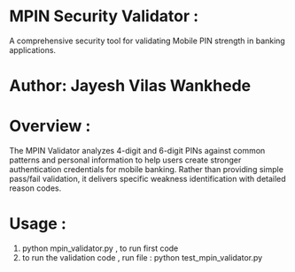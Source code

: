 # MPIN Security Validator : 
A comprehensive security tool for validating Mobile PIN strength in banking applications.

# Author: Jayesh Vilas Wankhede


# Overview : 
The MPIN Validator analyzes 4-digit and 6-digit PINs against common patterns and personal information to help users create stronger authentication credentials for mobile banking. Rather than providing simple pass/fail validation, it delivers specific weakness identification with detailed reason codes.


# Usage :
1) python mpin_validator.py  , to run first code 
2) to run the validation code , run file : python test_mpin_validator.py

